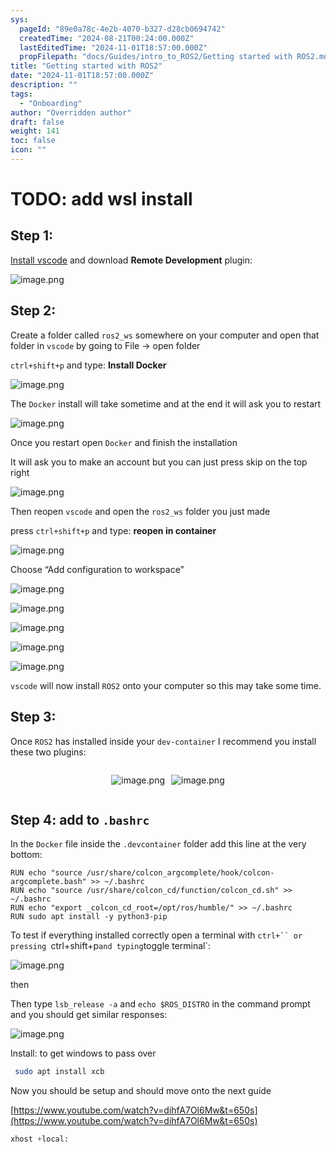 ```yaml
---
sys:
  pageId: "89e0a78c-4e2b-4070-b327-d28cb0694742"
  createdTime: "2024-08-21T00:24:00.000Z"
  lastEditedTime: "2024-11-01T18:57:00.000Z"
  propFilepath: "docs/Guides/intro_to_ROS2/Getting started with ROS2.md"
title: "Getting started with ROS2"
date: "2024-11-01T18:57:00.000Z"
description: ""
tags:
  - "Onboarding"
author: "Overridden author"
draft: false
weight: 141
toc: false
icon: ""
---
```


# TODO: add wsl install

## Step 1:

[Install vscode](https://code.visualstudio.com/download) and download **Remote Development** plugin:

![image.png](https://prod-files-secure.s3.us-west-2.amazonaws.com/d518164a-d88e-44d1-a4ee-3adb3bd8bce0/efb52993-1881-4a40-b95e-6f020334f022/image.png?X-Amz-Algorithm=AWS4-HMAC-SHA256&X-Amz-Content-Sha256=UNSIGNED-PAYLOAD&X-Amz-Credential=ASIAZI2LB466QQKNBFKY%2F20250304%2Fus-west-2%2Fs3%2Faws4_request&X-Amz-Date=20250304T220742Z&X-Amz-Expires=3600&X-Amz-Security-Token=IQoJb3JpZ2luX2VjEL7%2F%2F%2F%2F%2F%2F%2F%2F%2F%2FwEaCXVzLXdlc3QtMiJGMEQCIEdPZsaa%2B1wYPNBBsBt2QrDOU%2FVsc%2F1nA35e261wjlbyAiALZbl7%2FDCW%2BoWZgiaGfaoEhV12bK5mG2AbkagJhSAkjCqIBAj2%2F%2F%2F%2F%2F%2F%2F%2F%2F%2F8BEAAaDDYzNzQyMzE4MzgwNSIMRAWDM2qmd9zpug%2FgKtwD0PLokNSqGfZvjy5Kp1OZMojubDcNNl8K6i003CPDHG7qYik86NqD%2FHYglVW%2BJzfBOhwjsCeDCbN8pgUrAIh9UMissD36r7P9OjQp9TCw1HeZyJ39dlHlREvODQ0Xz%2Fv5ZPJ%2Bu4oF98%2BT0UdPVDYdbX1KzCOReZ1nkiWCdjAnyXY2QkIicJWibqmWHos9cgfFQvz3fpSxVj2qeUW8Ig4F51%2Bt6LcRhmXrh0ocM5tH97QmuhfbLbe4W7Gi31xW1RneDBhTtzY2FZebMBJjFkUiAW%2BunMl7Ur9OTcgewmT%2F8x%2BJNKsrhVEYpkthPhFKVgEPF7XK2PgGoobxDreNqaWZ%2B2M9qfT50a5OiTvXq0pH%2FPL1usL0wr%2FRmDX%2B9DxHbF469ow%2FkwFqIKmpj1Ul%2Bsb3frQLHT1VqC1fPTiNABbsB94FcYHr7DLZSppKI2ghrbDhNYfWqgbEUVpQd4pPSnho2s%2FTw7%2BRuZlv%2BTWDIPra9SKpZ1fcNnOEO%2BcdmPRSTmXWuTaUTNbl6s40pAV2nM8ENwRbWtxn8NIsZXRgny6YkTuMYR0ZVMYB1F3JfZ8QfZnGK%2BJ2tX12oSEreogsejd8J2AoOZXDrisLeKD7EsMdYmAKWoIhxq6VDahfKVIwstydvgY6pgGAVNLeu%2BT7mVRAeYf29r3PFHOsfkP%2F%2FT6JAF6J4ih4eavscsnjDZyrj2BdpJl%2FwG%2FQSMpyNIxgYJxJMQglEcdO4sevDVmAD8xqzqbayybhogsbIa9Nv2G7z3sxjtKe8oHoUuI4LqAk7GpG8q3Q34dbAv2ojZPGD4FS5bhpj8%2BU3m4CxGa8mefhhhKVpiLXhi%2FkYDpj%2BCqapWQfu164clYi3%2FNueIzy&X-Amz-Signature=087e3cbce507c9c5c26bc705d3da4985481ab679f0a23d2143e1d03fffa24d74&X-Amz-SignedHeaders=host&x-id=GetObject)

## Step 2:

Create a folder called `ros2_ws` somewhere on your computer and open that folder in `vscode` by going to File → open folder 

`ctrl+shift+p` and type: **Install Docker**

![image.png](https://prod-files-secure.s3.us-west-2.amazonaws.com/d518164a-d88e-44d1-a4ee-3adb3bd8bce0/2269dc0e-1cd5-47ff-bceb-c04ad9b2eab0/image.png?X-Amz-Algorithm=AWS4-HMAC-SHA256&X-Amz-Content-Sha256=UNSIGNED-PAYLOAD&X-Amz-Credential=ASIAZI2LB466QQKNBFKY%2F20250304%2Fus-west-2%2Fs3%2Faws4_request&X-Amz-Date=20250304T220742Z&X-Amz-Expires=3600&X-Amz-Security-Token=IQoJb3JpZ2luX2VjEL7%2F%2F%2F%2F%2F%2F%2F%2F%2F%2FwEaCXVzLXdlc3QtMiJGMEQCIEdPZsaa%2B1wYPNBBsBt2QrDOU%2FVsc%2F1nA35e261wjlbyAiALZbl7%2FDCW%2BoWZgiaGfaoEhV12bK5mG2AbkagJhSAkjCqIBAj2%2F%2F%2F%2F%2F%2F%2F%2F%2F%2F8BEAAaDDYzNzQyMzE4MzgwNSIMRAWDM2qmd9zpug%2FgKtwD0PLokNSqGfZvjy5Kp1OZMojubDcNNl8K6i003CPDHG7qYik86NqD%2FHYglVW%2BJzfBOhwjsCeDCbN8pgUrAIh9UMissD36r7P9OjQp9TCw1HeZyJ39dlHlREvODQ0Xz%2Fv5ZPJ%2Bu4oF98%2BT0UdPVDYdbX1KzCOReZ1nkiWCdjAnyXY2QkIicJWibqmWHos9cgfFQvz3fpSxVj2qeUW8Ig4F51%2Bt6LcRhmXrh0ocM5tH97QmuhfbLbe4W7Gi31xW1RneDBhTtzY2FZebMBJjFkUiAW%2BunMl7Ur9OTcgewmT%2F8x%2BJNKsrhVEYpkthPhFKVgEPF7XK2PgGoobxDreNqaWZ%2B2M9qfT50a5OiTvXq0pH%2FPL1usL0wr%2FRmDX%2B9DxHbF469ow%2FkwFqIKmpj1Ul%2Bsb3frQLHT1VqC1fPTiNABbsB94FcYHr7DLZSppKI2ghrbDhNYfWqgbEUVpQd4pPSnho2s%2FTw7%2BRuZlv%2BTWDIPra9SKpZ1fcNnOEO%2BcdmPRSTmXWuTaUTNbl6s40pAV2nM8ENwRbWtxn8NIsZXRgny6YkTuMYR0ZVMYB1F3JfZ8QfZnGK%2BJ2tX12oSEreogsejd8J2AoOZXDrisLeKD7EsMdYmAKWoIhxq6VDahfKVIwstydvgY6pgGAVNLeu%2BT7mVRAeYf29r3PFHOsfkP%2F%2FT6JAF6J4ih4eavscsnjDZyrj2BdpJl%2FwG%2FQSMpyNIxgYJxJMQglEcdO4sevDVmAD8xqzqbayybhogsbIa9Nv2G7z3sxjtKe8oHoUuI4LqAk7GpG8q3Q34dbAv2ojZPGD4FS5bhpj8%2BU3m4CxGa8mefhhhKVpiLXhi%2FkYDpj%2BCqapWQfu164clYi3%2FNueIzy&X-Amz-Signature=89abb3a38ef3586276cf6126691c63961757b854fcbfbfc93ab23e158da63184&X-Amz-SignedHeaders=host&x-id=GetObject)

The `Docker` install will take sometime and at the end it will ask you to restart

![image.png](https://prod-files-secure.s3.us-west-2.amazonaws.com/d518164a-d88e-44d1-a4ee-3adb3bd8bce0/ed233f78-be33-4b1f-b89c-9c346c0e961e/image.png?X-Amz-Algorithm=AWS4-HMAC-SHA256&X-Amz-Content-Sha256=UNSIGNED-PAYLOAD&X-Amz-Credential=ASIAZI2LB466QQKNBFKY%2F20250304%2Fus-west-2%2Fs3%2Faws4_request&X-Amz-Date=20250304T220742Z&X-Amz-Expires=3600&X-Amz-Security-Token=IQoJb3JpZ2luX2VjEL7%2F%2F%2F%2F%2F%2F%2F%2F%2F%2FwEaCXVzLXdlc3QtMiJGMEQCIEdPZsaa%2B1wYPNBBsBt2QrDOU%2FVsc%2F1nA35e261wjlbyAiALZbl7%2FDCW%2BoWZgiaGfaoEhV12bK5mG2AbkagJhSAkjCqIBAj2%2F%2F%2F%2F%2F%2F%2F%2F%2F%2F8BEAAaDDYzNzQyMzE4MzgwNSIMRAWDM2qmd9zpug%2FgKtwD0PLokNSqGfZvjy5Kp1OZMojubDcNNl8K6i003CPDHG7qYik86NqD%2FHYglVW%2BJzfBOhwjsCeDCbN8pgUrAIh9UMissD36r7P9OjQp9TCw1HeZyJ39dlHlREvODQ0Xz%2Fv5ZPJ%2Bu4oF98%2BT0UdPVDYdbX1KzCOReZ1nkiWCdjAnyXY2QkIicJWibqmWHos9cgfFQvz3fpSxVj2qeUW8Ig4F51%2Bt6LcRhmXrh0ocM5tH97QmuhfbLbe4W7Gi31xW1RneDBhTtzY2FZebMBJjFkUiAW%2BunMl7Ur9OTcgewmT%2F8x%2BJNKsrhVEYpkthPhFKVgEPF7XK2PgGoobxDreNqaWZ%2B2M9qfT50a5OiTvXq0pH%2FPL1usL0wr%2FRmDX%2B9DxHbF469ow%2FkwFqIKmpj1Ul%2Bsb3frQLHT1VqC1fPTiNABbsB94FcYHr7DLZSppKI2ghrbDhNYfWqgbEUVpQd4pPSnho2s%2FTw7%2BRuZlv%2BTWDIPra9SKpZ1fcNnOEO%2BcdmPRSTmXWuTaUTNbl6s40pAV2nM8ENwRbWtxn8NIsZXRgny6YkTuMYR0ZVMYB1F3JfZ8QfZnGK%2BJ2tX12oSEreogsejd8J2AoOZXDrisLeKD7EsMdYmAKWoIhxq6VDahfKVIwstydvgY6pgGAVNLeu%2BT7mVRAeYf29r3PFHOsfkP%2F%2FT6JAF6J4ih4eavscsnjDZyrj2BdpJl%2FwG%2FQSMpyNIxgYJxJMQglEcdO4sevDVmAD8xqzqbayybhogsbIa9Nv2G7z3sxjtKe8oHoUuI4LqAk7GpG8q3Q34dbAv2ojZPGD4FS5bhpj8%2BU3m4CxGa8mefhhhKVpiLXhi%2FkYDpj%2BCqapWQfu164clYi3%2FNueIzy&X-Amz-Signature=b33d4ff58e57e3e021444184369bf3bfaa12004782d4378eddedd5a6fd60f744&X-Amz-SignedHeaders=host&x-id=GetObject)

Once you restart open `Docker` and finish the installation

It will ask you to make an account but you can just press skip on the top right

![image.png](https://prod-files-secure.s3.us-west-2.amazonaws.com/d518164a-d88e-44d1-a4ee-3adb3bd8bce0/21010ad9-1659-4fd9-9f59-9932a09b2a3d/image.png?X-Amz-Algorithm=AWS4-HMAC-SHA256&X-Amz-Content-Sha256=UNSIGNED-PAYLOAD&X-Amz-Credential=ASIAZI2LB466QQKNBFKY%2F20250304%2Fus-west-2%2Fs3%2Faws4_request&X-Amz-Date=20250304T220742Z&X-Amz-Expires=3600&X-Amz-Security-Token=IQoJb3JpZ2luX2VjEL7%2F%2F%2F%2F%2F%2F%2F%2F%2F%2FwEaCXVzLXdlc3QtMiJGMEQCIEdPZsaa%2B1wYPNBBsBt2QrDOU%2FVsc%2F1nA35e261wjlbyAiALZbl7%2FDCW%2BoWZgiaGfaoEhV12bK5mG2AbkagJhSAkjCqIBAj2%2F%2F%2F%2F%2F%2F%2F%2F%2F%2F8BEAAaDDYzNzQyMzE4MzgwNSIMRAWDM2qmd9zpug%2FgKtwD0PLokNSqGfZvjy5Kp1OZMojubDcNNl8K6i003CPDHG7qYik86NqD%2FHYglVW%2BJzfBOhwjsCeDCbN8pgUrAIh9UMissD36r7P9OjQp9TCw1HeZyJ39dlHlREvODQ0Xz%2Fv5ZPJ%2Bu4oF98%2BT0UdPVDYdbX1KzCOReZ1nkiWCdjAnyXY2QkIicJWibqmWHos9cgfFQvz3fpSxVj2qeUW8Ig4F51%2Bt6LcRhmXrh0ocM5tH97QmuhfbLbe4W7Gi31xW1RneDBhTtzY2FZebMBJjFkUiAW%2BunMl7Ur9OTcgewmT%2F8x%2BJNKsrhVEYpkthPhFKVgEPF7XK2PgGoobxDreNqaWZ%2B2M9qfT50a5OiTvXq0pH%2FPL1usL0wr%2FRmDX%2B9DxHbF469ow%2FkwFqIKmpj1Ul%2Bsb3frQLHT1VqC1fPTiNABbsB94FcYHr7DLZSppKI2ghrbDhNYfWqgbEUVpQd4pPSnho2s%2FTw7%2BRuZlv%2BTWDIPra9SKpZ1fcNnOEO%2BcdmPRSTmXWuTaUTNbl6s40pAV2nM8ENwRbWtxn8NIsZXRgny6YkTuMYR0ZVMYB1F3JfZ8QfZnGK%2BJ2tX12oSEreogsejd8J2AoOZXDrisLeKD7EsMdYmAKWoIhxq6VDahfKVIwstydvgY6pgGAVNLeu%2BT7mVRAeYf29r3PFHOsfkP%2F%2FT6JAF6J4ih4eavscsnjDZyrj2BdpJl%2FwG%2FQSMpyNIxgYJxJMQglEcdO4sevDVmAD8xqzqbayybhogsbIa9Nv2G7z3sxjtKe8oHoUuI4LqAk7GpG8q3Q34dbAv2ojZPGD4FS5bhpj8%2BU3m4CxGa8mefhhhKVpiLXhi%2FkYDpj%2BCqapWQfu164clYi3%2FNueIzy&X-Amz-Signature=ed090462ef992635c785bc7e25c2fff069dba33ac1e1d7260a8e853dd0cebd88&X-Amz-SignedHeaders=host&x-id=GetObject)

Then reopen `vscode` and open the `ros2_ws` folder you just made

press `ctrl+shift+p` and type: **reopen in container**

![image.png](https://prod-files-secure.s3.us-west-2.amazonaws.com/d518164a-d88e-44d1-a4ee-3adb3bd8bce0/4e93b8c2-41ad-488c-8095-c74205196118/image.png?X-Amz-Algorithm=AWS4-HMAC-SHA256&X-Amz-Content-Sha256=UNSIGNED-PAYLOAD&X-Amz-Credential=ASIAZI2LB466QQKNBFKY%2F20250304%2Fus-west-2%2Fs3%2Faws4_request&X-Amz-Date=20250304T220742Z&X-Amz-Expires=3600&X-Amz-Security-Token=IQoJb3JpZ2luX2VjEL7%2F%2F%2F%2F%2F%2F%2F%2F%2F%2FwEaCXVzLXdlc3QtMiJGMEQCIEdPZsaa%2B1wYPNBBsBt2QrDOU%2FVsc%2F1nA35e261wjlbyAiALZbl7%2FDCW%2BoWZgiaGfaoEhV12bK5mG2AbkagJhSAkjCqIBAj2%2F%2F%2F%2F%2F%2F%2F%2F%2F%2F8BEAAaDDYzNzQyMzE4MzgwNSIMRAWDM2qmd9zpug%2FgKtwD0PLokNSqGfZvjy5Kp1OZMojubDcNNl8K6i003CPDHG7qYik86NqD%2FHYglVW%2BJzfBOhwjsCeDCbN8pgUrAIh9UMissD36r7P9OjQp9TCw1HeZyJ39dlHlREvODQ0Xz%2Fv5ZPJ%2Bu4oF98%2BT0UdPVDYdbX1KzCOReZ1nkiWCdjAnyXY2QkIicJWibqmWHos9cgfFQvz3fpSxVj2qeUW8Ig4F51%2Bt6LcRhmXrh0ocM5tH97QmuhfbLbe4W7Gi31xW1RneDBhTtzY2FZebMBJjFkUiAW%2BunMl7Ur9OTcgewmT%2F8x%2BJNKsrhVEYpkthPhFKVgEPF7XK2PgGoobxDreNqaWZ%2B2M9qfT50a5OiTvXq0pH%2FPL1usL0wr%2FRmDX%2B9DxHbF469ow%2FkwFqIKmpj1Ul%2Bsb3frQLHT1VqC1fPTiNABbsB94FcYHr7DLZSppKI2ghrbDhNYfWqgbEUVpQd4pPSnho2s%2FTw7%2BRuZlv%2BTWDIPra9SKpZ1fcNnOEO%2BcdmPRSTmXWuTaUTNbl6s40pAV2nM8ENwRbWtxn8NIsZXRgny6YkTuMYR0ZVMYB1F3JfZ8QfZnGK%2BJ2tX12oSEreogsejd8J2AoOZXDrisLeKD7EsMdYmAKWoIhxq6VDahfKVIwstydvgY6pgGAVNLeu%2BT7mVRAeYf29r3PFHOsfkP%2F%2FT6JAF6J4ih4eavscsnjDZyrj2BdpJl%2FwG%2FQSMpyNIxgYJxJMQglEcdO4sevDVmAD8xqzqbayybhogsbIa9Nv2G7z3sxjtKe8oHoUuI4LqAk7GpG8q3Q34dbAv2ojZPGD4FS5bhpj8%2BU3m4CxGa8mefhhhKVpiLXhi%2FkYDpj%2BCqapWQfu164clYi3%2FNueIzy&X-Amz-Signature=498d282b00b0ddc39a868ddf8f43b1fe5aa23e3f0e1cf3367ffa5b7adfc3708c&X-Amz-SignedHeaders=host&x-id=GetObject)

Choose “Add configuration to workspace”

![image.png](https://prod-files-secure.s3.us-west-2.amazonaws.com/d518164a-d88e-44d1-a4ee-3adb3bd8bce0/9560b282-5060-4989-ba37-97e7b2c22476/image.png?X-Amz-Algorithm=AWS4-HMAC-SHA256&X-Amz-Content-Sha256=UNSIGNED-PAYLOAD&X-Amz-Credential=ASIAZI2LB466QQKNBFKY%2F20250304%2Fus-west-2%2Fs3%2Faws4_request&X-Amz-Date=20250304T220742Z&X-Amz-Expires=3600&X-Amz-Security-Token=IQoJb3JpZ2luX2VjEL7%2F%2F%2F%2F%2F%2F%2F%2F%2F%2FwEaCXVzLXdlc3QtMiJGMEQCIEdPZsaa%2B1wYPNBBsBt2QrDOU%2FVsc%2F1nA35e261wjlbyAiALZbl7%2FDCW%2BoWZgiaGfaoEhV12bK5mG2AbkagJhSAkjCqIBAj2%2F%2F%2F%2F%2F%2F%2F%2F%2F%2F8BEAAaDDYzNzQyMzE4MzgwNSIMRAWDM2qmd9zpug%2FgKtwD0PLokNSqGfZvjy5Kp1OZMojubDcNNl8K6i003CPDHG7qYik86NqD%2FHYglVW%2BJzfBOhwjsCeDCbN8pgUrAIh9UMissD36r7P9OjQp9TCw1HeZyJ39dlHlREvODQ0Xz%2Fv5ZPJ%2Bu4oF98%2BT0UdPVDYdbX1KzCOReZ1nkiWCdjAnyXY2QkIicJWibqmWHos9cgfFQvz3fpSxVj2qeUW8Ig4F51%2Bt6LcRhmXrh0ocM5tH97QmuhfbLbe4W7Gi31xW1RneDBhTtzY2FZebMBJjFkUiAW%2BunMl7Ur9OTcgewmT%2F8x%2BJNKsrhVEYpkthPhFKVgEPF7XK2PgGoobxDreNqaWZ%2B2M9qfT50a5OiTvXq0pH%2FPL1usL0wr%2FRmDX%2B9DxHbF469ow%2FkwFqIKmpj1Ul%2Bsb3frQLHT1VqC1fPTiNABbsB94FcYHr7DLZSppKI2ghrbDhNYfWqgbEUVpQd4pPSnho2s%2FTw7%2BRuZlv%2BTWDIPra9SKpZ1fcNnOEO%2BcdmPRSTmXWuTaUTNbl6s40pAV2nM8ENwRbWtxn8NIsZXRgny6YkTuMYR0ZVMYB1F3JfZ8QfZnGK%2BJ2tX12oSEreogsejd8J2AoOZXDrisLeKD7EsMdYmAKWoIhxq6VDahfKVIwstydvgY6pgGAVNLeu%2BT7mVRAeYf29r3PFHOsfkP%2F%2FT6JAF6J4ih4eavscsnjDZyrj2BdpJl%2FwG%2FQSMpyNIxgYJxJMQglEcdO4sevDVmAD8xqzqbayybhogsbIa9Nv2G7z3sxjtKe8oHoUuI4LqAk7GpG8q3Q34dbAv2ojZPGD4FS5bhpj8%2BU3m4CxGa8mefhhhKVpiLXhi%2FkYDpj%2BCqapWQfu164clYi3%2FNueIzy&X-Amz-Signature=59325db0083364e3fd036c09f61fbf5171e0090191a32405d2953410207288b5&X-Amz-SignedHeaders=host&x-id=GetObject)

![image.png](https://prod-files-secure.s3.us-west-2.amazonaws.com/d518164a-d88e-44d1-a4ee-3adb3bd8bce0/2ee63f81-886b-48e8-a553-dc6e5eac99e4/image.png?X-Amz-Algorithm=AWS4-HMAC-SHA256&X-Amz-Content-Sha256=UNSIGNED-PAYLOAD&X-Amz-Credential=ASIAZI2LB466QQKNBFKY%2F20250304%2Fus-west-2%2Fs3%2Faws4_request&X-Amz-Date=20250304T220742Z&X-Amz-Expires=3600&X-Amz-Security-Token=IQoJb3JpZ2luX2VjEL7%2F%2F%2F%2F%2F%2F%2F%2F%2F%2FwEaCXVzLXdlc3QtMiJGMEQCIEdPZsaa%2B1wYPNBBsBt2QrDOU%2FVsc%2F1nA35e261wjlbyAiALZbl7%2FDCW%2BoWZgiaGfaoEhV12bK5mG2AbkagJhSAkjCqIBAj2%2F%2F%2F%2F%2F%2F%2F%2F%2F%2F8BEAAaDDYzNzQyMzE4MzgwNSIMRAWDM2qmd9zpug%2FgKtwD0PLokNSqGfZvjy5Kp1OZMojubDcNNl8K6i003CPDHG7qYik86NqD%2FHYglVW%2BJzfBOhwjsCeDCbN8pgUrAIh9UMissD36r7P9OjQp9TCw1HeZyJ39dlHlREvODQ0Xz%2Fv5ZPJ%2Bu4oF98%2BT0UdPVDYdbX1KzCOReZ1nkiWCdjAnyXY2QkIicJWibqmWHos9cgfFQvz3fpSxVj2qeUW8Ig4F51%2Bt6LcRhmXrh0ocM5tH97QmuhfbLbe4W7Gi31xW1RneDBhTtzY2FZebMBJjFkUiAW%2BunMl7Ur9OTcgewmT%2F8x%2BJNKsrhVEYpkthPhFKVgEPF7XK2PgGoobxDreNqaWZ%2B2M9qfT50a5OiTvXq0pH%2FPL1usL0wr%2FRmDX%2B9DxHbF469ow%2FkwFqIKmpj1Ul%2Bsb3frQLHT1VqC1fPTiNABbsB94FcYHr7DLZSppKI2ghrbDhNYfWqgbEUVpQd4pPSnho2s%2FTw7%2BRuZlv%2BTWDIPra9SKpZ1fcNnOEO%2BcdmPRSTmXWuTaUTNbl6s40pAV2nM8ENwRbWtxn8NIsZXRgny6YkTuMYR0ZVMYB1F3JfZ8QfZnGK%2BJ2tX12oSEreogsejd8J2AoOZXDrisLeKD7EsMdYmAKWoIhxq6VDahfKVIwstydvgY6pgGAVNLeu%2BT7mVRAeYf29r3PFHOsfkP%2F%2FT6JAF6J4ih4eavscsnjDZyrj2BdpJl%2FwG%2FQSMpyNIxgYJxJMQglEcdO4sevDVmAD8xqzqbayybhogsbIa9Nv2G7z3sxjtKe8oHoUuI4LqAk7GpG8q3Q34dbAv2ojZPGD4FS5bhpj8%2BU3m4CxGa8mefhhhKVpiLXhi%2FkYDpj%2BCqapWQfu164clYi3%2FNueIzy&X-Amz-Signature=2f2884efeaafff3587fa495c8bba15f1e7180f0afa0c41da7bcee31048ff6d13&X-Amz-SignedHeaders=host&x-id=GetObject)

![image.png](https://prod-files-secure.s3.us-west-2.amazonaws.com/d518164a-d88e-44d1-a4ee-3adb3bd8bce0/ae1580b2-b048-407e-aed9-b584224a7a04/image.png?X-Amz-Algorithm=AWS4-HMAC-SHA256&X-Amz-Content-Sha256=UNSIGNED-PAYLOAD&X-Amz-Credential=ASIAZI2LB466QQKNBFKY%2F20250304%2Fus-west-2%2Fs3%2Faws4_request&X-Amz-Date=20250304T220742Z&X-Amz-Expires=3600&X-Amz-Security-Token=IQoJb3JpZ2luX2VjEL7%2F%2F%2F%2F%2F%2F%2F%2F%2F%2FwEaCXVzLXdlc3QtMiJGMEQCIEdPZsaa%2B1wYPNBBsBt2QrDOU%2FVsc%2F1nA35e261wjlbyAiALZbl7%2FDCW%2BoWZgiaGfaoEhV12bK5mG2AbkagJhSAkjCqIBAj2%2F%2F%2F%2F%2F%2F%2F%2F%2F%2F8BEAAaDDYzNzQyMzE4MzgwNSIMRAWDM2qmd9zpug%2FgKtwD0PLokNSqGfZvjy5Kp1OZMojubDcNNl8K6i003CPDHG7qYik86NqD%2FHYglVW%2BJzfBOhwjsCeDCbN8pgUrAIh9UMissD36r7P9OjQp9TCw1HeZyJ39dlHlREvODQ0Xz%2Fv5ZPJ%2Bu4oF98%2BT0UdPVDYdbX1KzCOReZ1nkiWCdjAnyXY2QkIicJWibqmWHos9cgfFQvz3fpSxVj2qeUW8Ig4F51%2Bt6LcRhmXrh0ocM5tH97QmuhfbLbe4W7Gi31xW1RneDBhTtzY2FZebMBJjFkUiAW%2BunMl7Ur9OTcgewmT%2F8x%2BJNKsrhVEYpkthPhFKVgEPF7XK2PgGoobxDreNqaWZ%2B2M9qfT50a5OiTvXq0pH%2FPL1usL0wr%2FRmDX%2B9DxHbF469ow%2FkwFqIKmpj1Ul%2Bsb3frQLHT1VqC1fPTiNABbsB94FcYHr7DLZSppKI2ghrbDhNYfWqgbEUVpQd4pPSnho2s%2FTw7%2BRuZlv%2BTWDIPra9SKpZ1fcNnOEO%2BcdmPRSTmXWuTaUTNbl6s40pAV2nM8ENwRbWtxn8NIsZXRgny6YkTuMYR0ZVMYB1F3JfZ8QfZnGK%2BJ2tX12oSEreogsejd8J2AoOZXDrisLeKD7EsMdYmAKWoIhxq6VDahfKVIwstydvgY6pgGAVNLeu%2BT7mVRAeYf29r3PFHOsfkP%2F%2FT6JAF6J4ih4eavscsnjDZyrj2BdpJl%2FwG%2FQSMpyNIxgYJxJMQglEcdO4sevDVmAD8xqzqbayybhogsbIa9Nv2G7z3sxjtKe8oHoUuI4LqAk7GpG8q3Q34dbAv2ojZPGD4FS5bhpj8%2BU3m4CxGa8mefhhhKVpiLXhi%2FkYDpj%2BCqapWQfu164clYi3%2FNueIzy&X-Amz-Signature=923853a5abda6144fbea40ff472e944e040df8ed5ed515d598b06dc9b00b61a8&X-Amz-SignedHeaders=host&x-id=GetObject)

![image.png](https://prod-files-secure.s3.us-west-2.amazonaws.com/d518164a-d88e-44d1-a4ee-3adb3bd8bce0/53255b28-f75e-430f-b9e3-c0ac8577e42b/image.png?X-Amz-Algorithm=AWS4-HMAC-SHA256&X-Amz-Content-Sha256=UNSIGNED-PAYLOAD&X-Amz-Credential=ASIAZI2LB466QQKNBFKY%2F20250304%2Fus-west-2%2Fs3%2Faws4_request&X-Amz-Date=20250304T220742Z&X-Amz-Expires=3600&X-Amz-Security-Token=IQoJb3JpZ2luX2VjEL7%2F%2F%2F%2F%2F%2F%2F%2F%2F%2FwEaCXVzLXdlc3QtMiJGMEQCIEdPZsaa%2B1wYPNBBsBt2QrDOU%2FVsc%2F1nA35e261wjlbyAiALZbl7%2FDCW%2BoWZgiaGfaoEhV12bK5mG2AbkagJhSAkjCqIBAj2%2F%2F%2F%2F%2F%2F%2F%2F%2F%2F8BEAAaDDYzNzQyMzE4MzgwNSIMRAWDM2qmd9zpug%2FgKtwD0PLokNSqGfZvjy5Kp1OZMojubDcNNl8K6i003CPDHG7qYik86NqD%2FHYglVW%2BJzfBOhwjsCeDCbN8pgUrAIh9UMissD36r7P9OjQp9TCw1HeZyJ39dlHlREvODQ0Xz%2Fv5ZPJ%2Bu4oF98%2BT0UdPVDYdbX1KzCOReZ1nkiWCdjAnyXY2QkIicJWibqmWHos9cgfFQvz3fpSxVj2qeUW8Ig4F51%2Bt6LcRhmXrh0ocM5tH97QmuhfbLbe4W7Gi31xW1RneDBhTtzY2FZebMBJjFkUiAW%2BunMl7Ur9OTcgewmT%2F8x%2BJNKsrhVEYpkthPhFKVgEPF7XK2PgGoobxDreNqaWZ%2B2M9qfT50a5OiTvXq0pH%2FPL1usL0wr%2FRmDX%2B9DxHbF469ow%2FkwFqIKmpj1Ul%2Bsb3frQLHT1VqC1fPTiNABbsB94FcYHr7DLZSppKI2ghrbDhNYfWqgbEUVpQd4pPSnho2s%2FTw7%2BRuZlv%2BTWDIPra9SKpZ1fcNnOEO%2BcdmPRSTmXWuTaUTNbl6s40pAV2nM8ENwRbWtxn8NIsZXRgny6YkTuMYR0ZVMYB1F3JfZ8QfZnGK%2BJ2tX12oSEreogsejd8J2AoOZXDrisLeKD7EsMdYmAKWoIhxq6VDahfKVIwstydvgY6pgGAVNLeu%2BT7mVRAeYf29r3PFHOsfkP%2F%2FT6JAF6J4ih4eavscsnjDZyrj2BdpJl%2FwG%2FQSMpyNIxgYJxJMQglEcdO4sevDVmAD8xqzqbayybhogsbIa9Nv2G7z3sxjtKe8oHoUuI4LqAk7GpG8q3Q34dbAv2ojZPGD4FS5bhpj8%2BU3m4CxGa8mefhhhKVpiLXhi%2FkYDpj%2BCqapWQfu164clYi3%2FNueIzy&X-Amz-Signature=869d1b6cd125f527e97c5f4a8b7d8d1ff8189d843f8377c97ccd8a02ad337201&X-Amz-SignedHeaders=host&x-id=GetObject)

![image.png](https://prod-files-secure.s3.us-west-2.amazonaws.com/d518164a-d88e-44d1-a4ee-3adb3bd8bce0/7c562767-5af9-4ffb-97d1-327bcdf4ee00/image.png?X-Amz-Algorithm=AWS4-HMAC-SHA256&X-Amz-Content-Sha256=UNSIGNED-PAYLOAD&X-Amz-Credential=ASIAZI2LB466QQKNBFKY%2F20250304%2Fus-west-2%2Fs3%2Faws4_request&X-Amz-Date=20250304T220742Z&X-Amz-Expires=3600&X-Amz-Security-Token=IQoJb3JpZ2luX2VjEL7%2F%2F%2F%2F%2F%2F%2F%2F%2F%2FwEaCXVzLXdlc3QtMiJGMEQCIEdPZsaa%2B1wYPNBBsBt2QrDOU%2FVsc%2F1nA35e261wjlbyAiALZbl7%2FDCW%2BoWZgiaGfaoEhV12bK5mG2AbkagJhSAkjCqIBAj2%2F%2F%2F%2F%2F%2F%2F%2F%2F%2F8BEAAaDDYzNzQyMzE4MzgwNSIMRAWDM2qmd9zpug%2FgKtwD0PLokNSqGfZvjy5Kp1OZMojubDcNNl8K6i003CPDHG7qYik86NqD%2FHYglVW%2BJzfBOhwjsCeDCbN8pgUrAIh9UMissD36r7P9OjQp9TCw1HeZyJ39dlHlREvODQ0Xz%2Fv5ZPJ%2Bu4oF98%2BT0UdPVDYdbX1KzCOReZ1nkiWCdjAnyXY2QkIicJWibqmWHos9cgfFQvz3fpSxVj2qeUW8Ig4F51%2Bt6LcRhmXrh0ocM5tH97QmuhfbLbe4W7Gi31xW1RneDBhTtzY2FZebMBJjFkUiAW%2BunMl7Ur9OTcgewmT%2F8x%2BJNKsrhVEYpkthPhFKVgEPF7XK2PgGoobxDreNqaWZ%2B2M9qfT50a5OiTvXq0pH%2FPL1usL0wr%2FRmDX%2B9DxHbF469ow%2FkwFqIKmpj1Ul%2Bsb3frQLHT1VqC1fPTiNABbsB94FcYHr7DLZSppKI2ghrbDhNYfWqgbEUVpQd4pPSnho2s%2FTw7%2BRuZlv%2BTWDIPra9SKpZ1fcNnOEO%2BcdmPRSTmXWuTaUTNbl6s40pAV2nM8ENwRbWtxn8NIsZXRgny6YkTuMYR0ZVMYB1F3JfZ8QfZnGK%2BJ2tX12oSEreogsejd8J2AoOZXDrisLeKD7EsMdYmAKWoIhxq6VDahfKVIwstydvgY6pgGAVNLeu%2BT7mVRAeYf29r3PFHOsfkP%2F%2FT6JAF6J4ih4eavscsnjDZyrj2BdpJl%2FwG%2FQSMpyNIxgYJxJMQglEcdO4sevDVmAD8xqzqbayybhogsbIa9Nv2G7z3sxjtKe8oHoUuI4LqAk7GpG8q3Q34dbAv2ojZPGD4FS5bhpj8%2BU3m4CxGa8mefhhhKVpiLXhi%2FkYDpj%2BCqapWQfu164clYi3%2FNueIzy&X-Amz-Signature=48e6d18435609d8690bd11610824d7e53c4e8276aecfcdccc88987974029e2a0&X-Amz-SignedHeaders=host&x-id=GetObject)

`vscode` will now install `ROS2` onto your computer so this may take some time.

## Step 3:

Once `ROS2` has installed inside your `dev-container` I recommend you install these two plugins:

<div style="display: flex;flex-direction: row; column-gap:10px; max-width: 630px;justify-content: center;">
<div>

![image.png](https://prod-files-secure.s3.us-west-2.amazonaws.com/d518164a-d88e-44d1-a4ee-3adb3bd8bce0/3fc3d550-5a54-4ba1-ba6b-faa01cdb7369/image.png?X-Amz-Algorithm=AWS4-HMAC-SHA256&X-Amz-Content-Sha256=UNSIGNED-PAYLOAD&X-Amz-Credential=ASIAZI2LB4663S5ILSMN%2F20250304%2Fus-west-2%2Fs3%2Faws4_request&X-Amz-Date=20250304T220747Z&X-Amz-Expires=3600&X-Amz-Security-Token=IQoJb3JpZ2luX2VjEL7%2F%2F%2F%2F%2F%2F%2F%2F%2F%2FwEaCXVzLXdlc3QtMiJHMEUCIEmZElATSCEl5WWpqUP9IabPxRUhd03tv8wb5JhpJz9yAiEAxB34MccfUafTZp6W8vZqVcLLEuPVX5JbfKBXMAVcKjIqiAQI9v%2F%2F%2F%2F%2F%2F%2F%2F%2F%2FARAAGgw2Mzc0MjMxODM4MDUiDP%2BvCyqsEeVSS02jmyrcA%2FJRLU8B8Xfn%2BwMsrf3ZzzVuUzFVFZe615EoM5yQgnY1UnExjdC5FL%2BhGmc9Wh4VDIg%2BiHYO9siCccB9E3ATOfPDqM5aZUQ8cCvKmjHXi0WCK2f0h5KpmpKyig1M1hBlGG5LmBY8Kn4CyK96qjlx421UN%2BPybxIiwJvEPk865FIHwlDmqSU%2B4WIMyllCLLsjgTLs84gLvLkB1tlyb%2BLoLlWHol49mFswE8Efa50d9AAJ9H938Y8B%2FoRMdKEXlxZb8Von4JZtW6HXDiqCXvAloaU6%2FFchtruQ9HqUgGA6hpavAUWQOlr8PaVJBoYZZ2BdVjBjy2QCBi%2BS5gyhOWSVYmY5CscpDUJA5beWLdRoH54m%2BBHXEbD2W1V4p%2BqJqc2OnfSrvEDOZAN1Lc8jRlghydX9Z%2FW2PXjL%2BD68IwGdF5A2cXcfa4RiFeRczQy6JKm1DOPv0w9G%2FB178SrnOG7JpV%2FLvG3j0kXECm384fkeI9pSR%2BynDIrNguov0nfSvc6Y6XTpLXHo4DDp47RgoQsbo8xALEUJooXwRCagf%2Fy76kuFXD1BBX8Swd4sH8RzG0GWVjK%2BXW%2BYG64%2FBbfxiNBa65hpdoJL%2BIOzO5BSowgbog78lw7jCXdEY9LpBuqGML3cnb4GOqUByHiXfgc34crAnsWgWqdyHqYZtvikEhiuSDie1WXl97LmbHtE063fJdzHWzT5AGuzOgjOYFQfOcDEt%2FQbETx%2F3L5%2BZHZOEw6DDFayoEuKgw0gibixB%2B%2FoFvC1obdfE6JB3g878XJPCJEJKw6N2cDyTxZfrDBVi6FtQQOBLn9YRokQdeHtWVg9WAhlDDitz0AqkGBkaMTDB6EScYGF0D4bG4hHDY4h&X-Amz-Signature=4a2421b03ee1f4e8d52569773a1f31d6cc128f8d22ad3384652ecd82a7f6caaa&X-Amz-SignedHeaders=host&x-id=GetObject)

</div>
<div>

![image.png](https://prod-files-secure.s3.us-west-2.amazonaws.com/d518164a-d88e-44d1-a4ee-3adb3bd8bce0/d994cc66-13c2-4093-a5a3-f84cf4601a82/image.png?X-Amz-Algorithm=AWS4-HMAC-SHA256&X-Amz-Content-Sha256=UNSIGNED-PAYLOAD&X-Amz-Credential=ASIAZI2LB466VIBHZJJJ%2F20250304%2Fus-west-2%2Fs3%2Faws4_request&X-Amz-Date=20250304T220748Z&X-Amz-Expires=3600&X-Amz-Security-Token=IQoJb3JpZ2luX2VjEL7%2F%2F%2F%2F%2F%2F%2F%2F%2F%2FwEaCXVzLXdlc3QtMiJHMEUCIQDB3zZhEiX%2Bq1%2FKRxVkf1kP1QOJ0U5OTAkbKmVuKGK8QwIgTEPRWKhEL6oETi2WxiDShYxkO%2BFAiA%2FpedlGj4i52nAqiAQI9v%2F%2F%2F%2F%2F%2F%2F%2F%2F%2FARAAGgw2Mzc0MjMxODM4MDUiDL5Ilp2SmaPDt8Lw3SrcA6M9umK1whLD20DbCxSm50pJimJi4zEYS6ioPZnuTAYvzmERlK%2BJwBZq460EkbXeUZyGZv0zjQuAVq2fdelYxH7MZPHnvj9Hb%2BC1T5i1j44zCrLezwZJCCWqcYPo872swYe%2BTQ%2FlBtuem6LeSIKxr4l4bF1kp%2FskN7tCWMjxmzSXhm5sNVI%2FVd%2BGpKCBKkdPDURtc2SXwdI0e52PJz1ppIQJTuW%2BIP%2FESOiWVuJacLBxzj4%2BHLbqIKts7fkqBhlkw0t3GqRm7pzQjw6elOXYeqsRpW9Y5OtZOitJkAd6f%2FdVQYCgO38uAq%2BPKoGBDcAXvDlGhd0p9yyh%2BfJpjgsY%2FSB6Bd%2BgZAb%2BSogQcsLVlnii9a33PrLyLgDHr%2BEXvJtCtiFbcmfGvoFt%2F44Ahk3%2FHLjepha9UmEAi7sqiSv1YtvX7g5s7Bhg6woHoJMjpcFkBE3GtFSyBOVi2sC%2BwEped99gIhFohPYuoSgHka7yFo664WeXP2jPK9ACPDKIzVTgnbB6gbM9Epo%2FjmhrrKNCSjoSmiocU%2FAh30ZcPVdaD6W7MYgA0piz15ZHrEXFZnEsSJ9bjjVdg9UseCtPGSZScODp2oIir%2B3B%2BQ3y9Lw%2BB875wU%2Bv3YEYu%2FoOzoteMOHcnb4GOqUBfr722yZaEY0wQO%2F7bKjRDO%2Fo7L1EsZkl39%2FDxe6nkrKF5JyBxM3QAAoJ%2FF67Hi2ILeGjts%2FfTEL4eMhEg1xg8tF0pUzBzpKZDf1fIdWsftBoQkIL2G89xlHAS5O6zS5duaF%2BXzRlbPj6X%2Fj80AACvNlhgxbM5FafFt%2BgJ18iC3gNO21%2FCdwjd3N2JAg1iUrLf2oa2gslbhPHAFEfxfkR42zRv3Yx&X-Amz-Signature=74dc21e92e38656b3c798bc840453dbad67dfc59669680446cdb46ab40d391ae&X-Amz-SignedHeaders=host&x-id=GetObject)

</div>
</div>

## Step 4: add to `.bashrc`

In the `Docker` file inside the `.devcontainer` folder add this line at the very bottom: 

```docker
RUN echo "source /usr/share/colcon_argcomplete/hook/colcon-argcomplete.bash" >> ~/.bashrc
RUN echo "source /usr/share/colcon_cd/function/colcon_cd.sh" >> ~/.bashrc
RUN echo "export _colcon_cd_root=/opt/ros/humble/" >> ~/.bashrc
RUN sudo apt install -y python3-pip 
```

To test if everything installed correctly open a terminal with `ctrl+`` or pressing `ctrl+shift+p` and typing `toggle terminal`:

![image.png](https://prod-files-secure.s3.us-west-2.amazonaws.com/d518164a-d88e-44d1-a4ee-3adb3bd8bce0/6a4943d8-b04e-4c02-9a58-775f3384d1a5/image.png?X-Amz-Algorithm=AWS4-HMAC-SHA256&X-Amz-Content-Sha256=UNSIGNED-PAYLOAD&X-Amz-Credential=ASIAZI2LB466QQKNBFKY%2F20250304%2Fus-west-2%2Fs3%2Faws4_request&X-Amz-Date=20250304T220742Z&X-Amz-Expires=3600&X-Amz-Security-Token=IQoJb3JpZ2luX2VjEL7%2F%2F%2F%2F%2F%2F%2F%2F%2F%2FwEaCXVzLXdlc3QtMiJGMEQCIEdPZsaa%2B1wYPNBBsBt2QrDOU%2FVsc%2F1nA35e261wjlbyAiALZbl7%2FDCW%2BoWZgiaGfaoEhV12bK5mG2AbkagJhSAkjCqIBAj2%2F%2F%2F%2F%2F%2F%2F%2F%2F%2F8BEAAaDDYzNzQyMzE4MzgwNSIMRAWDM2qmd9zpug%2FgKtwD0PLokNSqGfZvjy5Kp1OZMojubDcNNl8K6i003CPDHG7qYik86NqD%2FHYglVW%2BJzfBOhwjsCeDCbN8pgUrAIh9UMissD36r7P9OjQp9TCw1HeZyJ39dlHlREvODQ0Xz%2Fv5ZPJ%2Bu4oF98%2BT0UdPVDYdbX1KzCOReZ1nkiWCdjAnyXY2QkIicJWibqmWHos9cgfFQvz3fpSxVj2qeUW8Ig4F51%2Bt6LcRhmXrh0ocM5tH97QmuhfbLbe4W7Gi31xW1RneDBhTtzY2FZebMBJjFkUiAW%2BunMl7Ur9OTcgewmT%2F8x%2BJNKsrhVEYpkthPhFKVgEPF7XK2PgGoobxDreNqaWZ%2B2M9qfT50a5OiTvXq0pH%2FPL1usL0wr%2FRmDX%2B9DxHbF469ow%2FkwFqIKmpj1Ul%2Bsb3frQLHT1VqC1fPTiNABbsB94FcYHr7DLZSppKI2ghrbDhNYfWqgbEUVpQd4pPSnho2s%2FTw7%2BRuZlv%2BTWDIPra9SKpZ1fcNnOEO%2BcdmPRSTmXWuTaUTNbl6s40pAV2nM8ENwRbWtxn8NIsZXRgny6YkTuMYR0ZVMYB1F3JfZ8QfZnGK%2BJ2tX12oSEreogsejd8J2AoOZXDrisLeKD7EsMdYmAKWoIhxq6VDahfKVIwstydvgY6pgGAVNLeu%2BT7mVRAeYf29r3PFHOsfkP%2F%2FT6JAF6J4ih4eavscsnjDZyrj2BdpJl%2FwG%2FQSMpyNIxgYJxJMQglEcdO4sevDVmAD8xqzqbayybhogsbIa9Nv2G7z3sxjtKe8oHoUuI4LqAk7GpG8q3Q34dbAv2ojZPGD4FS5bhpj8%2BU3m4CxGa8mefhhhKVpiLXhi%2FkYDpj%2BCqapWQfu164clYi3%2FNueIzy&X-Amz-Signature=4f863f8f9c860e503b1de2490a180904637946e0f92860d565d62da16a3d2a7a&X-Amz-SignedHeaders=host&x-id=GetObject)

then 

Then type `lsb_release -a` and `echo $ROS_DISTRO` in the command prompt and you should get similar responses:

![image.png](https://prod-files-secure.s3.us-west-2.amazonaws.com/d518164a-d88e-44d1-a4ee-3adb3bd8bce0/3e635dec-a805-4e85-8b9e-d000e5b71a4e/image.png?X-Amz-Algorithm=AWS4-HMAC-SHA256&X-Amz-Content-Sha256=UNSIGNED-PAYLOAD&X-Amz-Credential=ASIAZI2LB466QQKNBFKY%2F20250304%2Fus-west-2%2Fs3%2Faws4_request&X-Amz-Date=20250304T220742Z&X-Amz-Expires=3600&X-Amz-Security-Token=IQoJb3JpZ2luX2VjEL7%2F%2F%2F%2F%2F%2F%2F%2F%2F%2FwEaCXVzLXdlc3QtMiJGMEQCIEdPZsaa%2B1wYPNBBsBt2QrDOU%2FVsc%2F1nA35e261wjlbyAiALZbl7%2FDCW%2BoWZgiaGfaoEhV12bK5mG2AbkagJhSAkjCqIBAj2%2F%2F%2F%2F%2F%2F%2F%2F%2F%2F8BEAAaDDYzNzQyMzE4MzgwNSIMRAWDM2qmd9zpug%2FgKtwD0PLokNSqGfZvjy5Kp1OZMojubDcNNl8K6i003CPDHG7qYik86NqD%2FHYglVW%2BJzfBOhwjsCeDCbN8pgUrAIh9UMissD36r7P9OjQp9TCw1HeZyJ39dlHlREvODQ0Xz%2Fv5ZPJ%2Bu4oF98%2BT0UdPVDYdbX1KzCOReZ1nkiWCdjAnyXY2QkIicJWibqmWHos9cgfFQvz3fpSxVj2qeUW8Ig4F51%2Bt6LcRhmXrh0ocM5tH97QmuhfbLbe4W7Gi31xW1RneDBhTtzY2FZebMBJjFkUiAW%2BunMl7Ur9OTcgewmT%2F8x%2BJNKsrhVEYpkthPhFKVgEPF7XK2PgGoobxDreNqaWZ%2B2M9qfT50a5OiTvXq0pH%2FPL1usL0wr%2FRmDX%2B9DxHbF469ow%2FkwFqIKmpj1Ul%2Bsb3frQLHT1VqC1fPTiNABbsB94FcYHr7DLZSppKI2ghrbDhNYfWqgbEUVpQd4pPSnho2s%2FTw7%2BRuZlv%2BTWDIPra9SKpZ1fcNnOEO%2BcdmPRSTmXWuTaUTNbl6s40pAV2nM8ENwRbWtxn8NIsZXRgny6YkTuMYR0ZVMYB1F3JfZ8QfZnGK%2BJ2tX12oSEreogsejd8J2AoOZXDrisLeKD7EsMdYmAKWoIhxq6VDahfKVIwstydvgY6pgGAVNLeu%2BT7mVRAeYf29r3PFHOsfkP%2F%2FT6JAF6J4ih4eavscsnjDZyrj2BdpJl%2FwG%2FQSMpyNIxgYJxJMQglEcdO4sevDVmAD8xqzqbayybhogsbIa9Nv2G7z3sxjtKe8oHoUuI4LqAk7GpG8q3Q34dbAv2ojZPGD4FS5bhpj8%2BU3m4CxGa8mefhhhKVpiLXhi%2FkYDpj%2BCqapWQfu164clYi3%2FNueIzy&X-Amz-Signature=9410fdbd5cee17870b4dc3ed50f473a2ccc259a9b9dd592d3d35e4a218738b94&X-Amz-SignedHeaders=host&x-id=GetObject)

Install:  to get windows to pass over

```bash
 sudo apt install xcb
```

Now you should be setup and should move onto the next guide 

[https://www.youtube.com/watch?v=dihfA7Ol6Mw&t=650s](https://www.youtube.com/watch?v=dihfA7Ol6Mw&t=650s)

```python
xhost +local:
```
